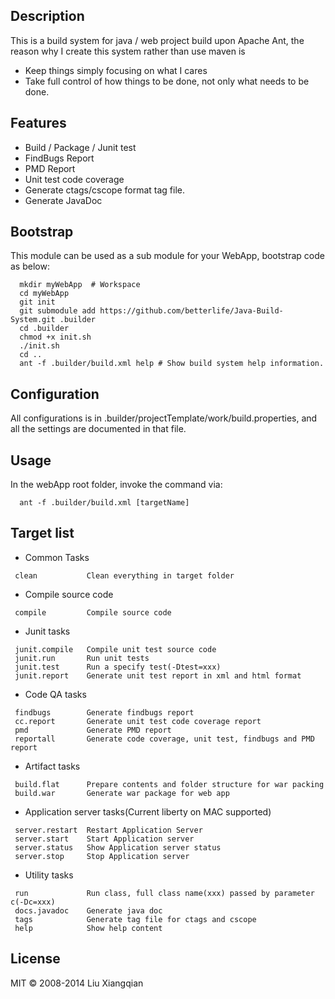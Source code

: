 Description
-----------

This is a build system for java / web project build upon Apache Ant, the reason why I create this system rather than use maven is 

  - Keep things simply focusing on what I cares
  - Take full control of how things to be done, not only what needs to be done.

Features
--------

  - Build / Package / Junit test
  - FindBugs Report
  - PMD Report
  - Unit test code coverage
  - Generate ctags/cscope format tag file.
  - Generate JavaDoc

Bootstrap
---------
  This module can be used as a sub module for your WebApp, bootstrap code as below:
```
  mkdir myWebApp  # Workspace
  cd myWebApp     
  git init
  git submodule add https://github.com/betterlife/Java-Build-System.git .builder
  cd .builder
  chmod +x init.sh
  ./init.sh
  cd ..
  ant -f .builder/build.xml help # Show build system help information.
```  
  
Configuration
-------------

  All configurations is in .builder/projectTemplate/work/build.properties, and all the settings are documented in that file.
  
Usage 
-----

  In the webApp root folder, invoke the command via:
```
  ant -f .builder/build.xml [targetName]
```  

 Target list  
 -----------

- Common Tasks    
```
 clean           Clean everything in target folder
```

- Compile source code
```
 compile         Compile source code
```

- Junit tasks
```
 junit.compile   Compile unit test source code
 junit.run       Run unit tests
 junit.test      Run a specify test(-Dtest=xxx) 
 junit.report    Generate unit test report in xml and html format
``` 

- Code QA tasks
```    
 findbugs        Generate findbugs report
 cc.report       Generate unit test code coverage report
 pmd             Generate PMD report
 reportall       Generate code coverage, unit test, findbugs and PMD report
```

- Artifact tasks
```   
 build.flat      Prepare contents and folder structure for war packing
 build.war       Generate war package for web app
```

- Application server tasks(Current liberty on MAC supported)    
```    
 server.restart  Restart Application Server
 server.start    Start Application server
 server.status   Show Application server status
 server.stop     Stop Application server
``` 
 
- Utility tasks
```    
 run             Run class, full class name(xxx) passed by parameter c(-Dc=xxx)
 docs.javadoc    Generate java doc 
 tags            Generate tag file for ctags and cscope
 help            Show help content
```

License
-------

MIT © 2008-2014 Liu Xiangqian
